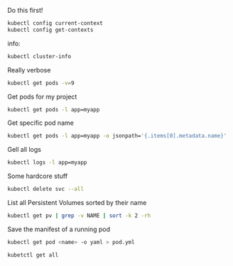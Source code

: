 Do this first!

```sh
kubectl config current-context
kubectl config get-contexts
```

info:
```sh
kubectl cluster-info
```

Really verbose

```sh
kubectl get pods -v=9
```

Get pods for my project

```sh
kubectl get pods -l app=myapp
```

Get specific pod name

```sh
kubectl get pods -l app=myapp -o jsonpath='{.items[0].metadata.name}'
```

Gell all logs

```sh
kubectl logs -l app=myapp
```

Some hardcore stuff

```sh
kubectl delete svc --all
```

List all Persistent Volumes sorted by their name

```sh
kubectl get pv | grep -v NAME | sort -k 2 -rh
```

Save the manifest of a running pod
```sh
kubectl get pod <name> -o yaml > pod.yml

```

```sh
kubetctl get all
```
